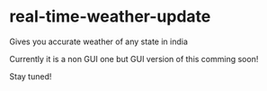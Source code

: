 # real-time-weather-update
Gives you accurate weather of any state in india

Currently it is a non GUI one but GUI version of this comming soon!

Stay tuned!
